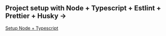 ## Project setup with Node + Typescript + Estlint + Prettier + Husky -> 
[Setup Node + Typescript](https://khalilstemmler.com/blogs/typescript/node-starter-project/)